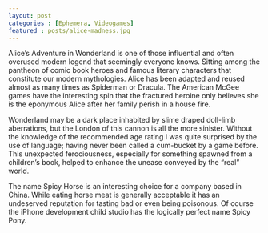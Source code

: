 ```yaml
---
layout: post
categories : [Ephemera, Videogames]
featured : posts/alice-madness.jpg
---
```

Alice’s Adventure in Wonderland is one of those influential and often overused modern legend that seemingly everyone knows. Sitting among the pantheon of comic book heroes and famous literary characters that constitute our modern mythologies. Alice has been adapted and reused almost as many times as Spiderman or Dracula. The American McGee games have the interesting spin that the fractured heroine only believes she is the eponymous Alice after her family perish in a house fire.

Wonderland may be a dark place inhabited by slime draped doll-limb aberrations, but the London of this cannon is all the more sinister. Without the knowledge of the recommended age rating I was quite surprised by the use of language; having never been called a cum-bucket by a game before. This unexpected ferociousness, especially for something spawned from a children’s book, helped to enhance the unease conveyed by the “real” world.

The name Spicy Horse is an interesting choice for a company based in China. While eating horse meat is generally acceptable it has an undeserved reputation for tasting bad or even being poisonous. Of course the iPhone development child studio has the logically perfect name Spicy Pony.